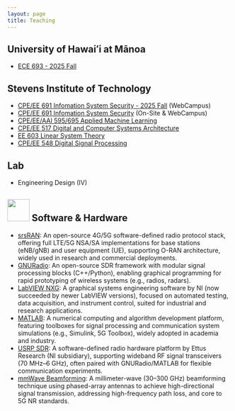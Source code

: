 ```yaml
---
layout: page
title: Teaching
---
```

## University of Hawaiʻi at Mānoa
- [ECE 693 - 2025 Fall](courses/UHM_ECE_693_25F.md)

## Stevens Institute of Technology
- [CPE/EE 691 Infomation System Security - 2025 Fall](courses/SIT_CPE_691_25F.md) (WebCampus)
- [CPE/EE 691 Infomation System Security](https://stevens.smartcatalogiq.com/en/2021-2022/academic-catalog/courses/cpe-computer-engineering/600/cpe-691/) (On-Site & WebCampus)
- [CPE/EE/AAI 595/695 Applied Machine Learning](https://stevens.smartcatalogiq.com/en/2024-2025/academic-catalog/courses/aai-applied-artificial-intelligence/500/aai-595/)
- [CPE/EE 517 Digital and Computer Systems Architecture](https://stevens.smartcatalogiq.com/en/2023-2024/academic-catalog/courses/cpe-computer-engineering/500/cpe-517/)
- [EE 603 Linear System Theory](https://stevens.smartcatalogiq.com/en/2023-2024/academic-catalog/courses/ee-electrical-engineering/600/ee-603/)
- [CPE/EE 548 Digital Signal Processing](https://stevens.smartcatalogiq.com/en/2024-2025/academic-catalog/courses/cpe-computer-engineering/500/cpe-548/)

## Lab
- Engineering Design (IV)

## <img src="../img/software.png" height="50px"> Software & Hardware
- [srsRAN](https://github.com/srsran): An open-source 4G/5G software-defined radio protocol stack, offering full LTE/5G NSA/SA implementations for base stations (eNB/gNB) and user equipment (UE), supporting O-RAN architecture, widely used in research and commercial deployments.
- [GNURadio](https://www.gnuradio.org/): An open-source SDR framework with modular signal processing blocks (C++/Python), enabling graphical programming for rapid prototyping of wireless systems (e.g., radios, radars).
- [LabVIEW NXG](https://www.ni.com/en/shop/labview/labview-nxg.html?srsltid=AfmBOooRMjXDsDt3MoBw6HAy78LZgCFT6jQMkNi6huSX1wQfY4or-gMy): A graphical systems engineering software by NI (now succeeded by newer LabVIEW versions), focused on automated testing, data acquisition, and instrument control, suited for industrial and research applications.
- [MATLAB](https://www.mathworks.com/products/matlab.html): A numerical computing and algorithm development platform, featuring toolboxes for signal processing and communication system simulations (e.g., Simulink, 5G Toolbox), widely adopted in academia and industry.
- [USRP SDR](https://www.ettus.com/products/): A software-defined radio hardware platform by Ettus Research (NI subsidiary), supporting wideband RF signal transceivers (70 MHz–6 GHz), often paired with GNURadio/MATLAB for flexible communication experiments.
- [mmWave Beamforming](): A millimeter-wave (30–300 GHz) beamforming technique using phased-array antennas to achieve high-directional signal transmission, addressing high-frequency path loss, and core to 5G NR standards.